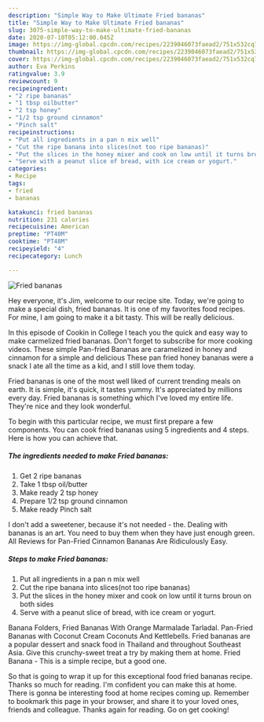 ```yaml
---
description: "Simple Way to Make Ultimate Fried bananas"
title: "Simple Way to Make Ultimate Fried bananas"
slug: 3075-simple-way-to-make-ultimate-fried-bananas
date: 2020-07-10T05:12:00.045Z
image: https://img-global.cpcdn.com/recipes/2239046073faead2/751x532cq70/fried-bananas-recipe-main-photo.jpg
thumbnail: https://img-global.cpcdn.com/recipes/2239046073faead2/751x532cq70/fried-bananas-recipe-main-photo.jpg
cover: https://img-global.cpcdn.com/recipes/2239046073faead2/751x532cq70/fried-bananas-recipe-main-photo.jpg
author: Eva Perkins
ratingvalue: 3.9
reviewcount: 9
recipeingredient:
- "2 ripe bananas"
- "1 tbsp oilbutter"
- "2 tsp honey"
- "1/2 tsp ground cinnamon"
- "Pinch salt"
recipeinstructions:
- "Put all ingredients in a pan n mix well"
- "Cut the ripe banana into slices(not too ripe bananas)"
- "Put the slices in the honey mixer and cook on low until it turns broun on both sides"
- "Serve with a peanut slice of bread, with ice cream or yogurt."
categories:
- Recipe
tags:
- fried
- bananas

katakunci: fried bananas 
nutrition: 231 calories
recipecuisine: American
preptime: "PT40M"
cooktime: "PT48M"
recipeyield: "4"
recipecategory: Lunch

---
```



![Fried bananas](https://img-global.cpcdn.com/recipes/2239046073faead2/751x532cq70/fried-bananas-recipe-main-photo.jpg)

Hey everyone, it's Jim, welcome to our recipe site. Today, we're going to make a special dish, fried bananas. It is one of my favorites food recipes. For mine, I am going to make it a bit tasty. This will be really delicious.

In this episode of Cookin in College I teach you the quick and easy way to make carmelized fried bananas. Don&#39;t forget to subscribe for more cooking videos. These simple Pan-fried Bananas are caramelized in honey and cinnamon for a simple and delicious These pan fried honey bananas were a snack I ate all the time as a kid, and I still love them today.

Fried bananas is one of the most well liked of current trending meals on earth. It is simple, it's quick, it tastes yummy. It's appreciated by millions every day. Fried bananas is something which I've loved my entire life. They're nice and they look wonderful.


To begin with this particular recipe, we must first prepare a few components. You can cook fried bananas using 5 ingredients and 4 steps. Here is how you can achieve that.

<!--inarticleads1-->

##### The ingredients needed to make Fried bananas:

1. Get 2 ripe bananas
1. Take 1 tbsp oil/butter
1. Make ready 2 tsp honey
1. Prepare 1/2 tsp ground cinnamon
1. Make ready Pinch salt


I don&#39;t add a sweetener, because it&#39;s not needed - the. Dealing with bananas is an art. You need to buy them when they have just enough green. All Reviews for Pan-Fried Cinnamon Bananas Are Ridiculously Easy. 

<!--inarticleads2-->

##### Steps to make Fried bananas:

1. Put all ingredients in a pan n mix well
1. Cut the ripe banana into slices(not too ripe bananas)
1. Put the slices in the honey mixer and cook on low until it turns broun on both sides
1. Serve with a peanut slice of bread, with ice cream or yogurt.


Banana Folders, Fried Bananas With Orange Marmalade Tarladal. Pan-Fried Bananas with Coconut Cream Coconuts And Kettlebells. Fried bananas are a popular dessert and snack food in Thailand and throughout Southeast Asia. Give this crunchy-sweet treat a try by making them at home. Fried Banana - This is a simple recipe, but a good one. 

So that is going to wrap it up for this exceptional food fried bananas recipe. Thanks so much for reading. I'm confident you can make this at home. There is gonna be interesting food at home recipes coming up. Remember to bookmark this page in your browser, and share it to your loved ones, friends and colleague. Thanks again for reading. Go on get cooking!
